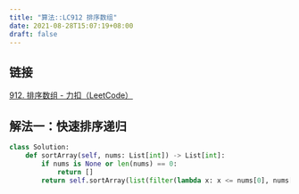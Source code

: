 ```yaml
---
title: "算法::LC912 排序数组"
date: 2021-08-28T15:07:19+08:00
draft: false
---
```


## 链接

[912. 排序数组 - 力扣（LeetCode）](https://leetcode-cn.com/problems/sort-an-array/)

## 解法一：快速排序递归

```python
class Solution:
    def sortArray(self, nums: List[int]) -> List[int]:
        if nums is None or len(nums) == 0:
            return []
        return self.sortArray(list(filter(lambda x: x <= nums[0], nums[1:]))) + [nums[0]] + self.sortArray(list(filter(lambda x: x > nums[0], nums[1:])))
```
